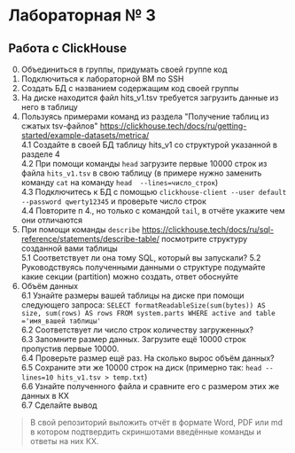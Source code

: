 # Лабораторная № 3
## Работа с ClickHouse

0. Объединиться в группы, придумать своей группе код  
1. Подключиться к лабораторной ВМ по SSH  
2. Создать БД с названием содержащим код своей группы  
3. На диске находится файл hits_v1.tsv требуется загрузить данные из него в таблицу  
4. Пользуясь примерами команд из раздела "Получение таблиц из сжатых tsv-файлов" https://clickhouse.tech/docs/ru/getting-started/example-datasets/metrica/  
4.1 Создайте в своей БД таблицу hits_v1 со структурой указанной в разделе 4  
4.2 При помощи команды ``head`` загрузите первые 10000 строк из файла ``hits_v1.tsv`` в свою таблицу (в примере нужно заменить команду ``cat`` на команду ``head  --lines=число_строк``)  
4.3 Подключитесь к БД с помощью ``clickhouse-client --user default --password qwerty12345`` и проверьте число строк  
4.4 Повторите п 4., но только с командой ``tail``, в отчёте укажите чем они отличаются  
5. При помощи команды ``describe`` https://clickhouse.tech/docs/ru/sql-reference/statements/describe-table/ посмотрите структуру созданной вами таблицы  
5.1 Соответствует ли она тому  SQL, который вы запускали?
5.2 Руководствуясь полученными данными о структуре подумайте какие секции (partition) можно создать, ответ обоснуйте
6. Объём данных  
6.1 Узнайте размеры вашей таблицы на диске при помощи следующего запроса: ``SELECT formatReadableSize(sum(bytes)) AS size, sum(rows) AS rows FROM system.parts WHERE active and table ='имя_вашей таблицы'``  
6.2 Соответствует ли число строк количеству загруженных?  
6.3 Запомните размер данных. Загрузите ещё 10000 строк пропустив первые 10000.  
6.4 Проверьте размер ещё раз. На сколько вырос объём данных?  
6.5 Сохраните эти же 10000 строк на диск (примерно так:  ``head --lines=10 hits_v1.tsv > temp.txt``)  
6.6 Узнайте полученного файла и сравните его с размером этих же данных в КХ  
6.7 Сделайте вывод  

> В свой репозиторий выложить отчёт в формате Word, PDF или md в котором подтвердить скриншотами введённые команды и ответы на них КХ.
